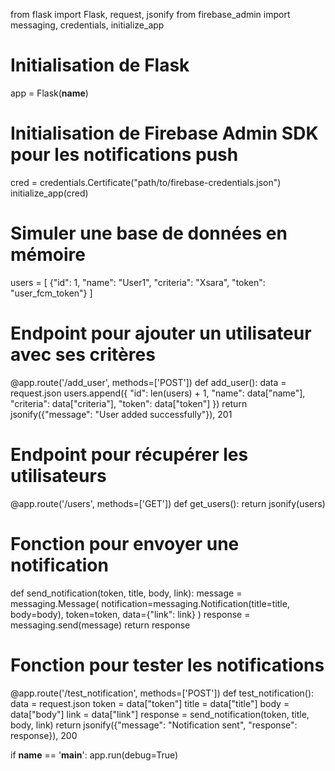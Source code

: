 from flask import Flask, request, jsonify
from firebase_admin import messaging, credentials, initialize_app

# Initialisation de Flask
app = Flask(__name__)

# Initialisation de Firebase Admin SDK pour les notifications push
cred = credentials.Certificate("path/to/firebase-credentials.json")
initialize_app(cred)

# Simuler une base de données en mémoire
users = [
    {"id": 1, "name": "User1", "criteria": "Xsara", "token": "user_fcm_token"}
]

# Endpoint pour ajouter un utilisateur avec ses critères
@app.route('/add_user', methods=['POST'])
def add_user():
    data = request.json
    users.append({
        "id": len(users) + 1,
        "name": data["name"],
        "criteria": data["criteria"],
        "token": data["token"]
    })
    return jsonify({"message": "User added successfully"}), 201

# Endpoint pour récupérer les utilisateurs
@app.route('/users', methods=['GET'])
def get_users():
    return jsonify(users)

# Fonction pour envoyer une notification
def send_notification(token, title, body, link):
    message = messaging.Message(
        notification=messaging.Notification(title=title, body=body),
        token=token,
        data={"link": link}
    )
    response = messaging.send(message)
    return response

# Fonction pour tester les notifications
@app.route('/test_notification', methods=['POST'])
def test_notification():
    data = request.json
    token = data["token"]
    title = data["title"]
    body = data["body"]
    link = data["link"]
    response = send_notification(token, title, body, link)
    return jsonify({"message": "Notification sent", "response": response}), 200

if __name__ == '__main__':
    app.run(debug=True)
